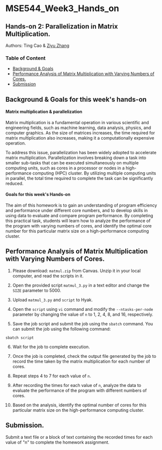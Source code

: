 # MSE544_Week3_Hands_on

## Hands-on 2: Parallelization in Matrix Multiplication.

Authors: Ting Cao & [Ziyu Zhang](https://github.com/Ilxxll)

### Table of Content

- [Background & Goals](#background)
- [Performance Analysis of Matrix Multiplication with Varying Numbers of Cores.](#task)
- [Submission](#submission)

## Background & Goals for this week's hands-on <a name="background"></a>

#### Matrix multiplication & parallelization

Matrix multiplication is a fundamental operation in various scientific and engineering fields, such as machine learning, data analysis, physics, and computer graphics. As the size of matrices increases, the time required for matrix multiplication also increases, making it a computationally expensive operation.

To address this issue, parallelization has been widely adopted to accelerate matrix multiplication. Parallelization involves breaking down a task into smaller sub-tasks that can be executed simultaneously on multiple computing units, such as cores in a processor or nodes in a high-performance computing (HPC) cluster. By utilizing multiple computing units in parallel, the total time required to complete the task can be significantly reduced.

#### Goals for this week's Hands-on

The aim of this homework is to gain an understanding of program efficiency and performance under different core numbers, and to develop skills in using data to evaluate and compare program performance. By completing this practical task, students will learn how to analyze the performance of the program with varying numbers of cores, and identify the optimal core number for this particular matrix size on a high-performance computing cluster.

## Performance Analysis of Matrix Multiplication with Varying Numbers of Cores. <a name="task"></a>

1. Please download: `matmul.zip` from Canvas. Unzip it in your local computer, and read the scripts in it.

2. Open the provided script `matmul_3.py` in a text editor and change the `SIZE` parameter to 5000.

3. Upload `matmul_3.py` and `script` to Hyak.

4. Open the `script` using `vi` command and modify the `--ntasks-per-node` parameter by changing the value of `n` to 1, 2, 4, 8, and 16, respectively.

5. Save the job script and submit the job using the `sbatch` command. You can submit the job using the following command:

`sbatch script`

6. Wait for the job to complete execution.

7. Once the job is completed, check the output file generated by the job to record the time taken by the matrix multiplication for each number of cores.

8. Repeat steps 4 to 7 for each value of `n`.

9. After recording the times for each value of `n`, analyze the data to evaluate the performance of the program with different numbers of cores.

10. Based on the analysis, identify the optimal number of cores for this particular matrix size on the high-performance computing cluster.


## Submission. <a name="submission"></a>

Submit a text file or a block of text containing the recorded times for each value of "n" to complete the homework assignment.
